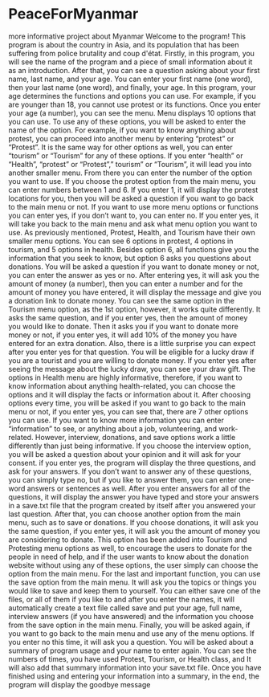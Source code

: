 # PeaceForMyanmar
more informative project about Myanmar
Welcome to the program! This program is about the country in Asia, and its population
that has been suffering from police brutality and coup d'état. Firstly, in this program, you will see
the name of the program and a piece of small information about it as an introduction. After that,
you can see a question asking about your first name, last name, and your age. You can enter your
first name (one word), then your last name (one word), and finally, your age. In this program,
your age determines the functions and options you can use. For example, if you are younger than
18, you cannot use protest or its functions. Once you enter your age (a number), you can see the
menu. Menu displays 10 options that you can use.
To use any of these options, you will be asked to enter the name of the option. For
example, if you want to know anything about protest, you can proceed into another menu by
entering “protest” or “Protest”. It is the same way for other options as well, you can enter
“tourism” or “Tourism” for any of these options. If you enter “health” or “Health”, “protest” or
“Protest”,” tourism” or “Tourism”, it will lead you into another smaller menu. From there you
can enter the number of the option you want to use.
If you choose the protest option from the main menu, you can enter numbers between 1
and 6. If you enter 1, it will display the protest locations for you, then you will be asked a
question if you want to go back to the main menu or not. If you want to use more menu options
or functions you can enter yes, if you don’t want to, you can enter no. If you enter yes, it will
take you back to the main menu and ask what menu option you want to use.
As previously mentioned, Protest, Health, and Tourism have their own smaller menu
options. You can see 6 options in protest, 4 options in tourism, and 5 options in health. Besides
option 6, all functions give you the information that you seek to know, but option 6 asks you
questions about donations. You will be asked a question if you want to donate money or not, you
can enter the answer as yes or no. After entering yes, it will ask you the amount of money (a
number), then you can enter a number and for the amount of money you have entered, it will
display the message and give you a donation link to donate money. You can see the same option
in the Tourism menu option, as the 1st option, however, it works quite differently. It asks the
same question, and if you enter yes, then the amount of money you would like to donate. Then it
asks you if you want to donate more money or not, if you enter yes, it will add 10% of the money
you have entered for an extra donation. Also, there is a little surprise you can expect after you
enter yes for that question. You will be eligible for a lucky draw if you are a tourist and you are
willing to donate money. If you enter yes after seeing the message about the lucky draw, you can
see your draw gift.
The options in Health menu are highly informative, therefore, if you want to know
information about anything health-related, you can choose the options and it will display the
facts or information about it. After choosing options every time, you will be asked if you want to
go back to the main menu or not, if you enter yes, you can see that, there are 7 other options you
can use.
If you want to know more information you can enter “information” to see, or anything
about a job, volunteering, and work-related. However, interview, donations, and save options
work a little differently than just being informative. If you choose the interview option, you will
be asked a question about your opinion and it will ask for your consent. if you enter yes, the
program will display the three questions, and ask for your answers. If you don’t want to answer
any of these questions, you can simply type no, but if you like to answer them, you can enter
one-word answers or sentences as well. After you enter answers for all of the questions, it will
display the answer you have typed and store your answers in a save.txt file that the program
created by itself after you answered your last question.
After that, you can choose another option from the main menu, such as to save or
donations. If you choose donations, it will ask you the same question, if you enter yes, it will ask
you the amount of money you are considering to donate. This option has been added into
Tourism and Protesting menu options as well, to encourage the users to donate for the people in
need of help, and if the user wants to know about the donation website without using any of
these options, the user simply can choose the option from the main menu.
For the last and important function, you can use the save option from the main menu. It
will ask you the topics or things you would like to save and keep them to yourself. You can
either save one of the files, or all of them if you like to and after you enter the names, it will
automatically create a text file called save and put your age, full name, interview answers (if you
have answered) and the information you choose from the save option in the main menu.
Finally, you will be asked again, if you want to go back to the main menu and use any of
the menu options. If you enter no this time, it will ask you a question. You will be asked about a
summary of program usage and your name to enter again. You can see the numbers of times, you
have used Protest, Tourism, or Health class, and It will also add that summary information into
your save.txt file. Once you have finished using and entering your information into a summary,
in the end, the program will display the goodbye message
